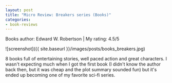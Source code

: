 ```yaml
---
layout: post
title: "Micro Review: Breakers series (Books)"
categories:
- book-reviews
---
```


<p>Books author: Edward W. Robertson  | My rating: 4.5/5</p>


![screenshot]({{ site.baseurl }}/images/posts/books_breakers.jpg)


<p>8 books full of entertaining stories, well paced action and great characters. I wasn't expecting much when I got the first book (I didn't know the author back then, but it was cheap and the plot summary sounded fun) but it's ended up becoming one of my favorite sci-fi series.</p>




